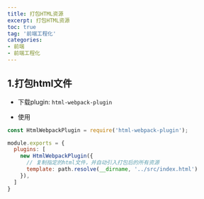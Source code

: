 ```yaml
---
title: 打包HTML资源
excerpt: 打包HTML资源
toc: true
tag: '前端工程化'
categories:
- 前端
- 前端工程化
---
```


## 1.打包html文件

- 下载plugin: `html-webpack-plugin`

- 使用

```js
const HtmlWebpackPlugin = require('html-webpack-plugin');

module.exports = {
  plugins: [
    new HtmlWebpackPlugin({
      // 复制指定的html文件，并自动引入打包后的所有资源
      template: path.resolve(__dirname, '../src/index.html')
    }),
  ]
}
```

